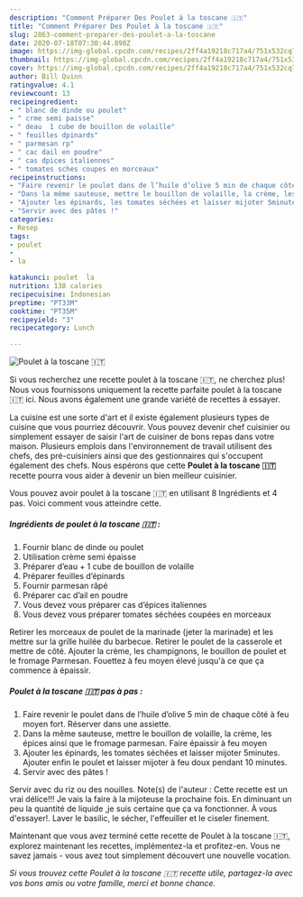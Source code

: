 ```yaml
---
description: "Comment Préparer Des Poulet à la toscane 🇮🇹"
title: "Comment Préparer Des Poulet à la toscane 🇮🇹"
slug: 2863-comment-preparer-des-poulet-a-la-toscane
date: 2020-07-18T07:30:44.898Z
image: https://img-global.cpcdn.com/recipes/2ff4a19218c717a4/751x532cq70/poulet-a-la-toscane-🇮🇹-photo-principale-de-la-recette.jpg
thumbnail: https://img-global.cpcdn.com/recipes/2ff4a19218c717a4/751x532cq70/poulet-a-la-toscane-🇮🇹-photo-principale-de-la-recette.jpg
cover: https://img-global.cpcdn.com/recipes/2ff4a19218c717a4/751x532cq70/poulet-a-la-toscane-🇮🇹-photo-principale-de-la-recette.jpg
author: Bill Quinn
ratingvalue: 4.1
reviewcount: 13
recipeingredient:
- " blanc de dinde ou poulet"
- " crme semi paisse"
- " deau  1 cube de bouillon de volaille"
- " feuilles dpinards"
- " parmesan rp"
- " cac dail en poudre"
- " cas dpices italiennes"
- " tomates sches coupes en morceaux"
recipeinstructions:
- "Faire revenir le poulet dans de l’huile d’olive 5 min de chaque côté à feu moyen fort. Réserver dans une assiette."
- "Dans la même sauteuse, mettre le bouillon de volaille, la crème, les épices ainsi que le fromage parmesan. Faire épaissir à feu moyen"
- "Ajouter les épinards, les tomates séchées et laisser mijoter 5minutes. Ajouter enfin le poulet et laisser mijoter à feu doux pendant 10 minutes."
- "Servir avec des pâtes !"
categories:
- Resep
tags:
- poulet
- 
- la

katakunci: poulet  la 
nutrition: 138 calories
recipecuisine: Indonesian
preptime: "PT33M"
cooktime: "PT35M"
recipeyield: "3"
recipecategory: Lunch

---
```



![Poulet à la toscane 🇮🇹](https://img-global.cpcdn.com/recipes/2ff4a19218c717a4/751x532cq70/poulet-a-la-toscane-🇮🇹-photo-principale-de-la-recette.jpg)

Si vous recherchez une recette poulet à la toscane 🇮🇹, ne cherchez plus! Nous vous fournissons uniquement la recette parfaite poulet à la toscane 🇮🇹 ici. Nous avons également une grande variété de recettes à essayer.

La cuisine est une sorte d'art et il existe également plusieurs types de cuisine que vous pourriez découvrir. Vous pouvez devenir chef cuisinier ou simplement essayer de saisir l'art de cuisiner de bons repas dans votre maison. Plusieurs emplois dans l'environnement de travail utilisent des chefs, des pré-cuisiniers ainsi que des gestionnaires qui s'occupent également des chefs. Nous espérons que cette <strong> Poulet à la toscane 🇮🇹 </strong> recette pourra vous aider à devenir un bien meilleur cuisinier.

<!--inarticleads1-->

Vous pouvez avoir poulet à la toscane 🇮🇹 en utilisant 8 Ingrédients et 4 pas. Voici comment vous atteindre cette.

##### Ingrédients de poulet à la toscane 🇮🇹 :

1. Fournir  blanc de dinde ou poulet
1. Utilisation  crème semi épaisse
1. Préparer  d’eau + 1 cube de bouillon de volaille
1. Préparer  feuilles d’épinards
1. Fournir  parmesan râpé
1. Préparer  cac d’ail en poudre
1. Vous devez vous préparer  cas d’épices italiennes
1. Vous devez vous préparer  tomates séchées coupées en morceaux


Retirer les morceaux de poulet de la marinade (jeter la marinade) et les mettre sur la grille huilée du barbecue. Retirer le poulet de la casserole et mettre de côté. Ajouter la crème, les champignons, le bouillon de poulet et le fromage Parmesan. Fouettez à feu moyen élevé jusqu&#39;à ce que ça commence à épaissir. 

<!--inarticleads2-->

##### Poulet à la toscane 🇮🇹 pas à pas :

1. Faire revenir le poulet dans de l’huile d’olive 5 min de chaque côté à feu moyen fort. Réserver dans une assiette.
1. Dans la même sauteuse, mettre le bouillon de volaille, la crème, les épices ainsi que le fromage parmesan. Faire épaissir à feu moyen
1. Ajouter les épinards, les tomates séchées et laisser mijoter 5minutes. Ajouter enfin le poulet et laisser mijoter à feu doux pendant 10 minutes.
1. Servir avec des pâtes !


Servir avec du riz ou des nouilles. Note(s) de l&#39;auteur : Cette recette est un vrai délice!!! Je vais la faire à la mijoteuse la prochaine fois. En diminuant un peu la quantité de liquide ,je suis certaine que ça va fonctionner. À vous d&#39;essayer!. Laver le basilic, le sécher, l&#39;effeuiller et le ciseler finement. 

<!--inarticleads1-->

<p>
Maintenant que vous avez terminé cette recette de Poulet à la toscane 🇮🇹, explorez maintenant les recettes, implémentez-la et profitez-en. Vous ne savez jamais - vous avez tout simplement découvert une nouvelle vocation.
</p>

<p>
<i>Si vous trouvez cette Poulet à la toscane 🇮🇹 recette utile, partagez-la avec vos bons amis ou votre famille, merci et bonne chance.</i>
</p>
